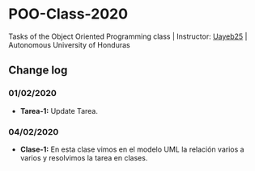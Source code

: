 # POO-Class-2020
Tasks of the Object Oriented Programming class | Instructor: [Uayeb25](https://github.com/uayeb25) | Autonomous University of Honduras

## Change log

### 01/02/2020
- **Tarea-1:** Update Tarea.

### 04/02/2020
- **Clase-1:** En esta clase vimos en el modelo UML la relación varios a varios y resolvimos la tarea en clases.

